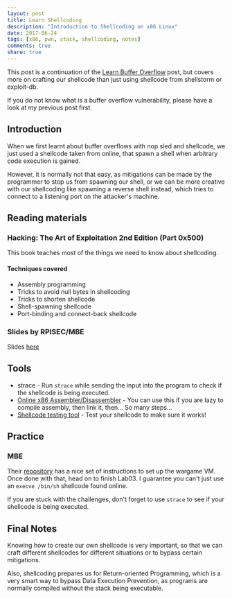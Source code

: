 ```yaml
---
layout: post
title: Learn Shellcoding
description: "Introduction to Shellcoding on x86 Linux"
date: 2017-06-24
tags: [x86, pwn, stack, shellcoding, notes]
comments: true
share: true
---
```


This post is a continuation of the [Learn Buffer Overflow](https://dowsll.github.io/2017-06-24/Learn-Buffer-Overflow/) post, but covers more on crafting our shellcode than just using shellcode from shellstorm or exploit-db.

If you do not know what is a buffer overflow vulnerability, please have a look at my previous post first.

## Introduction
When we first learnt about buffer overflows with nop sled and shellcode, we just used a shellcode taken from online, that spawn a shell when arbitrary code execution is gained.

However, it is normally not that easy, as mitigations can be made by the programmer to stop us from spawning our shell, or we can be more creative with our shellcoding like spawning a reverse shell instead, which tries to connect to a listening port on the attacker's machine.

## Reading materials
### Hacking: The Art of Exploitation 2nd Edition (Part 0x500)
This book teaches most of the things we need to know about shellcoding.
#### Techniques covered
* Assembly programming
* Tricks to avoid null bytes in shellcoding
* Tricks to shorten shellcode
* Shell-spawning shellcode
* Port-binding and connect-back shellcode

### Slides by RPISEC/MBE
Slides [here](http://security.cs.rpi.edu/courses/binexp-spring2015/lectures/7/05_lecture.pdf)

## Tools
* strace - Run `strace` while sending the input into the program to check if the shellcode is being executed.
* [Online x86 Assembler/Disassembler](https://defuse.ca/online-x86-assembler.htm) - You can use this if you are lazy to compile assembly, then link it, then... So many steps...
* [Shellcode testing tool](https://github.com/hellman/shtest) - Test your shellcode to make sure it works!

## Practice
### MBE
Their [repository](https://github.com/RPISEC/MBE) has a nice set of instructions to set up the wargame VM. Once done with that, head on to finish Lab03. I guarantee you can't just use an `execve /bin/sh` shellcode found online.

If you are stuck with the challenges, don't forget to use `strace` to see if your shellcode is being executed.

## Final Notes
Knowing how to create our own shellcode is very important, so that we can craft different shellcodes for different situations or to bypass certain mitigations.

Also, shellcoding prepares us for Return-oriented Programming, which is a very smart way to bypass Data Execution Prevention, as programs are normally compiled without the stack being executable.
